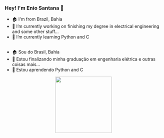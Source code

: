 ### Hey! I'm Enio Santana 👋
<!--
-->
- 🏠 I'm from Brazil, Bahia 
- 🔭 I’m currently working on finishing my degree in electrical engineering and some other stuff...
- 🌱 I’m currently learning Python and C

##

- 🏠 Sou do Brasil, Bahia
- 🔭 Estou finalizando minha graduação em engenharia elétrica e outras coisas mais...
- 🌱 Estou aprendendo Python and C


<div align="center">
  <a href="https://github.com/EnioGS">
  <img height="180em" src="https://github-readme-stats.vercel.app/api?username=EnioGS&show_icons=true&theme=radical&include_all_commits=true&count_private=true"/>
</div>

##
